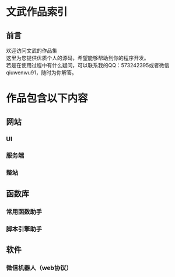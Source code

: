 文武作品索引
====
  
前言
-------
欢迎访问文武的作品集  
这里为您提供优质个人的源码，希望能够帮助到你的程序开发。  
若是在使用过程中有什么疑问，可以联系我的QQ：573242395或者微信qiuwenwu91，随时为你解答。  


# 作品包含以下内容  
## 网站  
### UI  
### 服务端  
### 整站  
## 函数库  
### 常用函数助手  
### 脚本引擎助手  
## 软件  
### 微信机器人（web协议）  

